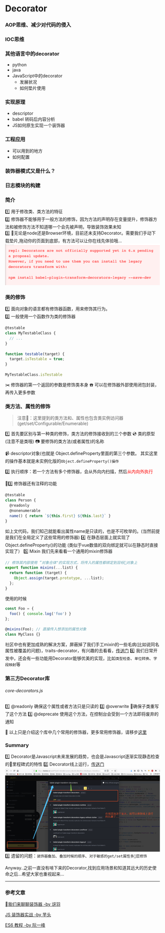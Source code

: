 # Decorator

### AOP思维、减少对代码的侵入

### IOC思维


### 其他语言中的decorator
* python
* java
* JavaScript中的decorator
   * 发展状况
   * 如何垫片使用

### 实现原理
* descriptor
* babel 转码后内容分析
* JS如何原生实现一个装饰器

### 工程应用
* 可以用到的地方
* 如何配置

### 装饰器模式又是什么？

### 日志模块的构建






















### 简介
1️⃣ 用于修改类、类方法的特征   
2️⃣ 修饰器不能够用于一般方法的修饰，因为方法的声明存在变量提升，修饰器方法和被修饰方法不知道哪一个会先被声明，导致装饰效果未知   
3️⃣ 无论是node还是Browser环境，目前还未支持Decorator。需要我们手动下载垫片,拖动你的页面到底部，有方法可以让你在线先体验哦...
![](/blog_assets/babel_decorator.png)

### 类的修饰
1️⃣ 面向对象的语言都有修饰器函数，用来修饰其行为。   
2️⃣ 一般使用一个函数作为类的修饰器   

```ts
@testable
class MyTestableClass {
  // ...
}

function testable(target) {
  target.isTestable = true;
}

MyTestableClass.isTestable
```
✂️ 修饰器的第一个返回的参数是修饰类本身
☎️ 可以在修饰器外部使用闭包封装，再传入更多参数

### 类方法、属性的修饰
> 注意：这里提到的类方法和、属性也包含类实例访问器(get/set/Configurable/Enumerable)

1️⃣ 首先要区别与第一种类的修饰，类方法的修饰接收到的三个参数
💿 类的原型(注意不是类哦)
📷 要修饰的类方法(或者属性)的名称   

📹 descriptor对象(也就是 Object.defineProperty里面的第三个参数。
其实这里的操作基本就是未实例化版的`Object.defineProperty()操作`

2️⃣ 执行顺序：若一个方法有多个修饰器，会从外向内扫描，然后<span style="color:red">从内向外执行</span>

3️⃣ 修饰器还有注释的功能
```js
@testable
class Person {
  @readonly
  @nonenumerable
  name() { return `${this.first} ${this.last}` }
}
```
如上文代码，我们知己就能看出属性name是只读的，也是不可枚举的。(当然前提是我们在全局定义了这些常用的修饰器)
4️⃣ 在静态层面上就实现了Object.defineProperty()的功能
(类似于vue数值的双向绑定就可以在静态时直接实现了）
5️⃣ Mixin
我们先来看看一个通用的mixin修饰器
```js
// 修饰其内部使用 ”对象合体"的实现方式，将传入的属性都绑定到目标对象上
export function mixins(...list) {
  return function (target) {
    Object.assign(target.prototype, ...list);
  };
}
```
使用的时候
```js
const Foo = {
  foo() { console.log('foo') }
};

@mixins(Foo); // 直接传入想添加的属性对象
class MyClass {}
```
社区中也有更加成熟的解决方案，屏蔽掉了我们手工mixin的一些毛病(比如说同名属性被覆盖的问题)，traits-decorator，有兴趣的去看看，[传送门](https://github.com/CocktailJS/traits-decorator)
6️⃣ 我们日常开发中，还会有一些功能用Decorator能够优美的实现，比如`类型检查`、`单位转换`、`字段映射`等
### 第三方Decorator库
###### core-decorators.js 
1️⃣ @readonly  确保这个属性或者方法只是只读的
2️⃣ @overwrite 确保子类重写了这个方法
3️⃣ @deprecate 使用这个方法，在控制台会受到一个方法即将废弃的通知

💸 以上只是介绍这个库中几个常用的修饰器，更多常用修饰器，请移步[这里](https://github.com/jayphelps/core-decorators)



### Summary
1️⃣ Decorator是Javascript未来发展的趋势，也会是Javascript逐渐实现静态检查的里程碑式的特性
2️⃣ Decorator线上运行，[传送门](https://babeljs.io/repl)
![](/blog_assets/babel_decorator_online.png)
3️⃣ 遗留的问题：`装饰器叠加`、`叠加时候的顺序`、`对于敏感的get/set属性多层修饰`

Anyway..之前一直没有啃下来的Decorator,找到应用场景和知道其远大的历史使命之后...希望大家也重视起来...
___
### 参考文章
[我们来聊聊装饰器 -by 讶羽](https://juejin.im/post/5bec22ad5188254d070bd9e8) 

[JS 装饰器实战 -by 芋头](https://zhuanlan.zhihu.com/p/30487077)

[ES6 教程 -by 阮一峰](http://es6.ruanyifeng.com/#docs/decorator)

